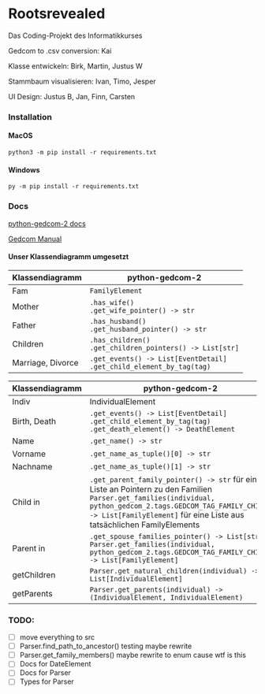 # Rootsrevealed
Das Coding-Projekt des Informatikkurses

Gedcom to .csv conversion: Kai

Klasse entwickeln: Birk, Martin, Justus W

Stammbaum visualisieren: Ivan, Timo, Jesper

UI Design: Justus B, Jan, Finn, Carsten

### Installation

#### MacOS

`python3 -m pip install -r requirements.txt`

#### Windows

`py -m pip install -r requirements.txt`


### Docs

[python-gedcom-2 docs](https://swanny0819.github.io/python-gedcom-2/python_gedcom_2/index.html)

[Gedcom Manual](https://gedcom.io/specifications/gedcom7-rc.pdf)

#### Unser Klassendiagramm umgesetzt

| Klassendiagramm   | python-gedcom-2                                                          |
|-------------------|--------------------------------------------------------------------------|
| Fam               | `FamilyElement`                                                          |
| Mother            | `.has_wife()`<br>`.get_wife_pointer() -> str`                            |
| Father            | `.has_husband()`<br>`.get_husband_pointer() -> str`                      |
| Children          | `.has_children()`<br>`.get_children_pointers() -> List[str]`             |
| Marriage, Divorce | `.get_events() -> List[EventDetail]`<br>`.get_child_element_by_tag(tag)` |

| Klassendiagramm | python-gedcom-2                                                                                                                                                                                                                            |
|-----------------|--------------------------------------------------------------------------------------------------------------------------------------------------------------------------------------------------------------------------------------------|
| Indiv           | IndividualElement                                                                                                                                                                                                                          |
| Birth, Death    | `.get_events() -> List[EventDetail]`<br>`.get_child_element_by_tag(tag)`<br>`.get_death_element() -> DeathElement`                                                                                                                         |
| Name            | `.get_name() -> str`                                                                                                                                                                                                                       |
| Vorname         | `.get_name_as_tuple()[0] -> str`                                                                                                                                                                                                           |
| Nachname        | `.get_name_as_tuple()[1] -> str`                                                                                                                                                                                                           |
| Child in        | `.get_parent_family_pointer() -> str` für eine Liste an Pointern zu den Familien<br>`Parser.get_families(individual, python_gedcom_2.tags.GEDCOM_TAG_FAMILY_CHILD) -> List[FamilyElement]` für eine Liste aus tatsächlichen FamilyElements |
| Parent in       | `.get_spouse_families_pointer() -> List[str]`<br>`Parser.get_families(individual, python_gedcom_2.tags.GEDCOM_TAG_FAMILY_CHILD) -> List[FamilyElement]`                                                                                    |
| getChildren     | `Parser.get_natural_children(individual) -> List[IndividualElement]`                                                                                                                                                                       |
| getParents      | `Parser.get_parents(individual) -> (IndividualElement, IndividualElement)`                                                                                                                                                                 |

### TODO:

- [ ] move everything to src
- [ ] Parser.find_path_to_ancestor() testing maybe rewrite
- [ ] Parser.get_family_members() maybe rewrite to enum cause wtf is this
- [ ] Docs for DateElement
- [ ] Docs for Parser
- [ ] Types for Parser
